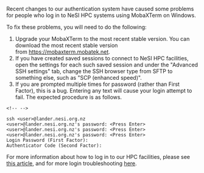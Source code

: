 Recent changes to our authentication system have caused some problems
for people who log in to NeSI HPC systems using MobaXTerm on Windows.

To fix these problems, you will need to do the following:

1.  Upgrade your MobaXTerm to the most recent stable version. You can
    download the most recent stable version
    from <https://mobaxterm.mobatek.net>.
2.  If you have created saved sessions to connect to NeSI HPC
    facilities, open the settings for each such saved session and under
    the \"Advanced SSH settings\" tab, change the SSH browser type from
    SFTP to something else, such as \"SCP (enhanced speed)\".
3.  If you are prompted multiple times for password (rather than First
    Factor), this is a bug. Entering any text will cause your login
    attempt to fail. The expected procedure is as follows.

```{=html}
<!-- -->
```
    ssh <user>@lander.nesi.org.nz
    <user>@lander.nesi.org.nz's password: <Press Enter> 
    <user>@lander.nesi.org.nz's password: <Press Enter> 
    <user>@lander.nesi.org.nz's password: <Press Enter>
    Login Password (First Factor):
    Authenticator Code (Second Factor):

For more information about how to log in to our HPC facilities, please
see [this
article](https://support.nesi.org.nz/hc/articles/360000161315-Logging-in-to-the-HPCs),
and for more login troubleshooting
[here](https://support.nesi.org.nz/hc/en-gb/articles/360000570215-Login-Troubleshooting).
